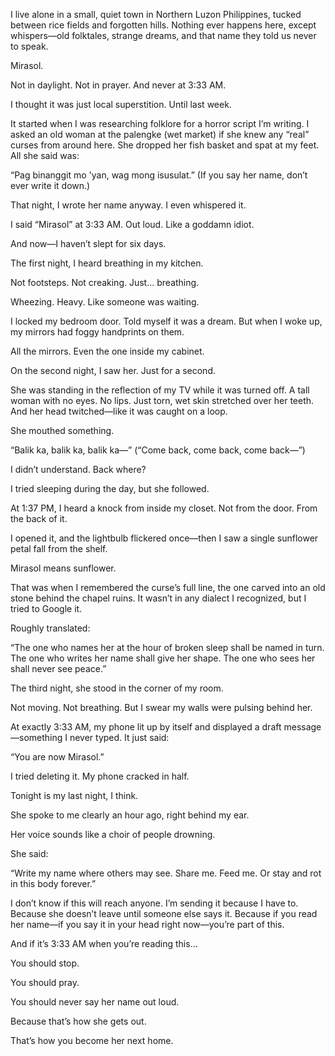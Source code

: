 I live alone in a small, quiet town in Northern Luzon Philippines, tucked between rice fields and forgotten hills. Nothing ever happens here, except whispers—old folktales, strange dreams, and that name they told us never to speak.

Mirasol.

Not in daylight. Not in prayer. And never at 3:33 AM.

I thought it was just local superstition. Until last week.

It started when I was researching folklore for a horror script I’m writing. I asked an old woman at the palengke (wet market) if she knew any “real” curses from around here. She dropped her fish basket and spat at my feet. All she said was:

“Pag binanggit mo 'yan, wag mong isusulat.”
(If you say her name, don’t ever write it down.)



That night, I wrote her name anyway. I even whispered it.

I said “Mirasol” at 3:33 AM.
Out loud.
Like a goddamn idiot.

And now—I haven’t slept for six days.


The first night, I heard breathing in my kitchen.

Not footsteps.
Not creaking.
Just… breathing.

Wheezing. Heavy. Like someone was waiting.

I locked my bedroom door. Told myself it was a dream. But when I woke up, my mirrors had foggy handprints on them.

All the mirrors. Even the one inside my cabinet.

On the second night, I saw her. Just for a second.

She was standing in the reflection of my TV while it was turned off. A tall woman with no eyes. No lips. Just torn, wet skin stretched over her teeth. And her head twitched—like it was caught on a loop.

She mouthed something.

“Balik ka, balik ka, balik ka—”
(“Come back, come back, come back—”)

I didn’t understand. Back where?


I tried sleeping during the day, but she followed.

At 1:37 PM, I heard a knock from inside my closet. Not from the door. From the back of it.

I opened it, and the lightbulb flickered once—then I saw a single sunflower petal fall from the shelf.

Mirasol means sunflower.

That was when I remembered the curse’s full line, the one carved into an old stone behind the chapel ruins. It wasn’t in any dialect I recognized, but I tried to Google it.

Roughly translated:

“The one who names her at the hour of broken sleep shall be named in turn. The one who writes her name shall give her shape. The one who sees her shall never see peace.”




The third night, she stood in the corner of my room.

Not moving.
Not breathing.
But I swear my walls were pulsing behind her.

At exactly 3:33 AM, my phone lit up by itself and displayed a draft message—something I never typed. It just said:

“You are now Mirasol.”



I tried deleting it. My phone cracked in half.


Tonight is my last night, I think.

She spoke to me clearly an hour ago, right behind my ear.

Her voice sounds like a choir of people drowning.

She said:

“Write my name where others may see. Share me. Feed me. Or stay and rot in this body forever.”



I don’t know if this will reach anyone. I’m sending it because I have to. Because she doesn’t leave until someone else says it. Because if you read her name—if you say it in your head right now—you’re part of this.

And if it’s 3:33 AM when you’re reading this…

You should stop.

You should pray.

You should never say her name out loud.

Because that’s how she gets out.

That’s how you become her next home.